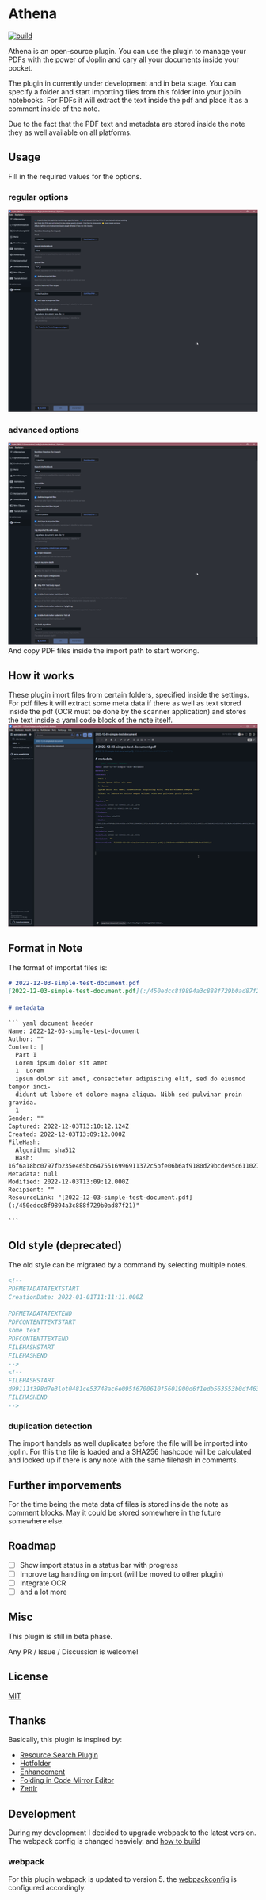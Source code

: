 # Athena

[![build](https://github.com/makaanneo/joplin-plugin-athena/actions/workflows/ci.yml/badge.svg)](https://github.com/makaanneo/joplin-plugin-athena/actions/workflows/ci.yml)

Athena is an open-source plugin. You can use the plugin to manage your PDFs with the power of Joplin and cary all your documents inside your pocket.

The plugin in currently under development and in beta stage. You can specify a folder and start importing files from this folder into your joplin notebooks. For PDFs it will extract the text inside the pdf and place it as a comment inside of the note.

Due to the fact that the PDF text and metadata are stored inside the note they as well available on all platforms.

## Usage

Fill in the required values for the options.
### regular options
![Image](assets/JoplinOptionsSimple.png)
### advanced options
![Image](assets/JoplinOptionsAdvanced.png)
And copy PDF files inside the import path to start working.

## How it works
These plugin imort files from certain folders, specified inside the settings. For pdf files it will extract some meta data if there as well as text stored inside the pdf (OCR must be done by the scanner application) and stores the text inside a yaml code block of the note itself.
![Image](assets/Athena_in_action.png)

## Format in Note
The format of importat files is:

``` markdown
# 2022-12-03-simple-test-document.pdf
[2022-12-03-simple-test-document.pdf](:/450edcc8f9894a3c888f729b0ad87f21)

# metadata
```
````
``` yaml document header
Name: 2022-12-03-simple-test-document
Author: ""
Content: |
  Part I
  Lorem ipsum dolor sit amet
  1  Lorem
  ipsum dolor sit amet, consectetur adipiscing elit, sed do eiusmod tempor inci-
  didunt ut labore et dolore magna aliqua. Nibh sed pulvinar proin gravida.
  1
Sender: ""
Captured: 2022-12-03T13:10:12.124Z
Created: 2022-12-03T13:09:12.000Z
FileHash:
  Algorithm: sha512
  Hash: 16f6a18bc0797fb235e465bc6475516996911372c5bfe06b6af9180d29bcde95c611027614a4a1d4511a453fe918431016c113b9e42d594ec900138c51b3ad6a
Metadata: null
Modified: 2022-12-03T13:09:12.000Z
Recipient: ""
ResourceLink: "[2022-12-03-simple-test-document.pdf](:/450edcc8f9894a3c888f729b0ad87f21)"

```
````

## Old style (deprecated)
The old style can be migrated by a command by selecting multiple notes.
```xml
<!--
PDFMETADATATEXTSTART
CreationDate: 2022-01-01T11:11:11.000Z

PDFMETADATATEXTEND
PDFCONTENTTEXTSTART
some text
PDFCONTENTTEXTEND
FILEHASHSTART
FILEHASHEND
-->
<!--
FILEHASHSTART
d99111f398d7e3lot0481ce53748ac6e095f6700610f5601900d6f1edb563553b0df463dd325abe4e41d278a849658f087b2b1246fkdbaea5c9acac05d59cd78d59
FILEHASHEND
-->
```

### duplication detection
The import handels as well duplicates before the file will be imported into joplin. For this the file is loaded and a SHA256 hashcode will be calculated and looked up if there is any note with the same filehash in comments.

## Further imporvements
For the time being the meta data of files is stored inside the note as comment blocks. May it could be stored somewhere in the future somewhere else.

## Roadmap

- [ ] Show import status in a status bar with progress
- [ ] Improve tag handling on import (will be moved to other plugin)
- [ ] Integrate OCR
- [ ] and a lot more

## Misc

This plugin is still in beta phase.

Any PR / Issue / Discussion is welcome!

## License

[MIT](LICENSE.md)

## Thanks

Basically, this plugin is inspired by:

- [Resource Search Plugin](https://github.com/roman-r-m/joplin-plugin-resource-search)
- [Hotfolder](https://github.com/JackGruber/joplin-plugin-hotfolder)
- [Enhancement](https://github.com/SeptemberHX/joplin-plugin-enhancement)
- [Folding in Code Mirror Editor](https://github.com/ambrt/joplin-plugin-fold-cm)
- [Zettlr](https://www.zettlr.com/)

## Development

During my development I decided to upgrade webpack to the latest version. The webpack config is changed heaviely.
and [how to build](GENERATOR_DOC.md)

### webpack

For this plugin webpack is updated to version 5. the [webpackconfig](webpack.config.js) is configured accordingly.
